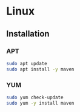 # Linux

## Installation

### APT

```sh
sudo apt update
sudo apt install -y maven
```

### YUM

```sh
sudo yum check-update
sudo yum -y install maven
```
